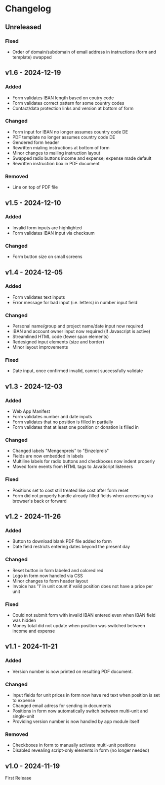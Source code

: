 # Changelog

## Unreleased

### Fixed

- Order of domain/subdomain of email address in instructions (form and template) swapped

## v1.6 - 2024-12-19

### Added
- Form validates IBAN length based on coutry code
- Form validates correct pattern for some country codes
- Contact/data protection links and version at bottom of form

### Changed
- Form input for IBAN no longer assumes country code DE
- PDF template no longer assumes country code DE
- Gendered form header
- Rewritten mialing instructions at bottom of form
- Minor changes to mailing instruction layout
- Swapped radio buttons income and expense; expense made default
- Rewritten instruction box in PDF document

### Removed
- Line on top of PDF file

## v1.5 - 2024-12-10

### Added
- Invalid form inputs are highlighted
- Form validates IBAN input via checksum

### Changed
- Form button size on small screens

## v1.4 - 2024-12-05

### Added

- Form validates text inputs
- Error message for bad input (i.e. letters) in number input field

### Changed

- Personal name/group and project name/date input now required
- IBAN and account owner input now required (if Javascript is active)
- Streamlined HTML code (fewer span elements)
- Redesigned input elements (size and border)
- Minor layout improvements

### Fixed

- Date input, once confirmed invalid, cannot successfully validate

## v1.3 - 2024-12-03

### Added

- Web App Manifest
- Form validates number and date inputs
- Form validates that no position is filled in partially
- Form validates that at least one position or donation is filled in

### Changed

- Changed labels "Mengenpreis" to "Einzelpreis"
- Fields are now embedded in labels
- Multiline labels for radio buttons and checkboxes now indent properly
- Moved form events from HTML tags to JavaScript listeners

### Fixed

- Positions set to cost still treated like cost after form reset
- Form did not properly handle already filled fields when accessing via browser's back or forward

## v1.2 - 2024-11-26

### Added

- Button to download blank PDF file added to form
- Date field restricts entering dates beyond the present day

### Changed

- Reset button in form labeled and colored red
- Logo in form now handled via CSS
- Minor changes to form header layout
- Invoice has '1' in unit count if valid position does not have a price per unit

### Fixed

- Could not submit form with invalid IBAN entered even when IBAN field was hidden
- Money total did not update when position was switched between income and expense

## v1.1 - 2024-11-21

### Added

- Version number is now printed on resulting PDF document.

### Changed

- Input fields for unit prices in form now have red text when position is set to expense
- Changed email adress for sending in documents
- Positions in form now automatically switch between multi-unit and single-unit
- Providing version number is now handled by app module itself

### Removed

- Checkboxes in form to manually activate multi-unit positions
- Disabled revealing script-only elements in form (no longer needed)

## v1.0 - 2024-11-19

First Release
